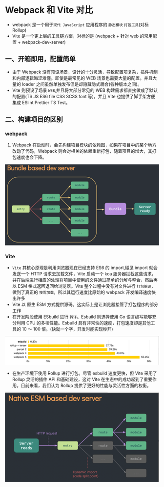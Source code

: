 # Webpack 和 Vite 对比

- webpack 是一个用于`现代 JavaScript` 应用程序的 `静态模块` `打包工具`(对标 Rollup)
- Vite 是一个更上层的工具链方案，对标的是 (webpack + 针对 web 的常用配置 + webpack-dev-server)

## 一、开箱即用，配置简单

- 由于 Webpack 没有预设场景，设计的十分灵活，导致配置项复杂，插件机制和内部逻辑晦涩难懂。即使是最常见的 WEB 场景也需要大量的配置。并且大量的 loader 之间虽然单独发布但是却隐藏隐式耦合(各种版本之间)。
- Vite 则预设了场景 `WEB`,并且将大部分常见的 WEB 构建需求都直接做成了默认的配置(TS JS ES6 file CSS SCSS font 等)，并且 Vite 也提供了脚手架方便集成 ESlint Prettier TS Test。

## 二、构建项目的区别

### webpack

1. Webpack 在启动时，会先构建项目模块的依赖图，如果在项目中的某个地方改动了代码，Webpack 则会对相关的依赖重新打包，随着项目的增大，其打包速度也会下降。

![Webpack工作原理](./img/webpac和Vite的对比/webpack打包.png)

### Vite

- `Vite` 其核心原理是利用浏览器现在已经支持 ES6 的 import,碰见 import 就会发送一个 HTTP 请求去加载文件，Vite 启动一个 koa 服务器拦截这些请求，并在后端进行相应的处理将项目中使用的文件通过简单的分解与整合，然后再以 ESM 格式返回返回给浏览器。Vite 整个过程中没有对文件进行 `打包编译`，做到了真正的 `按需加载`，所以其运行速度比原始的 webpack 开发编译速度快出许多
- Vite 以 原生 ESM 方式提供源码。这实际上是让浏览器接管了打包程序的部分工作
- 在开发阶段使用 ESbuild 进行 `转译`。Esbuild 则选择使用 Go 语言编写能够充分利用 CPU 的多核性能。Esbuild 具有非常快的速度，打包速度却是其他工具的 10 ～ 100 倍。(快就一个字，开发时能实现秒开)

![Esbuild打包速度](./img/webpac和Vite的对比/Esbuild打包速度.png)

- 在生产环境下使用 Rollup 进行打包。尽管 esbuild 速度更快，但 Vite 采用了 Rollup 灵活的插件 API 和基础建设，这对 Vite 在生态中的成功起到了重要作用。目前来看，我们认为 Rollup 提供了更好的性能与灵活性方面的权衡。

![Vite工作原理](./img/webpac和Vite的对比/vite运行.png)
